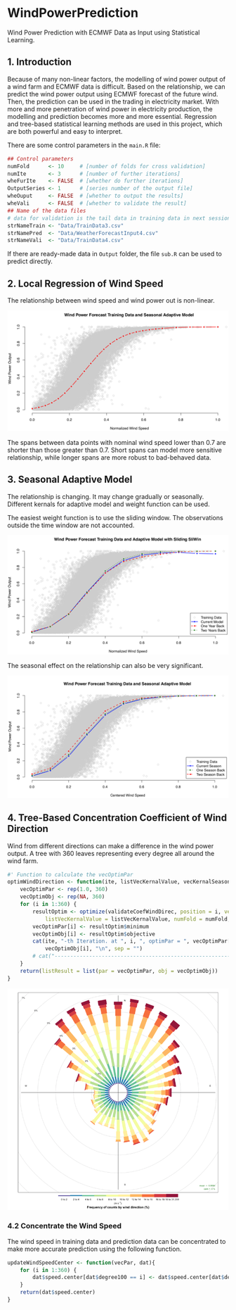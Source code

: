 # WindPowerPrediction
Wind Power Prediction with ECMWF Data as Input using Statistical Learning.

## 1. Introduction

Because of many non-linear factors, the modelling of wind power output of a wind farm and ECMWF data is difficult. Based on the relationship, we can predict the wind power output using ECMWF forecast of the future wind. Then, the prediction can be used in the trading in electricity market. With more and more penetration of wind power in electricity production, the modelling and prediction becomes more and more essential. Regression and tree-based statistical learning methods are used in this project, which are both powerful and easy to interpret.

There are some control parameters in the `main.R` file:

```R
## Control parameters
numFold      <- 10     # [number of folds for cross validation]
numIte       <- 3      # [number of further iterations]
wheFurIte    <- FALSE  # [whether do further iterations]
OutputSeries <- 1      # [series number of the output file]
wheOuput     <- FALSE  # [whether to output the results]
wheVali      <- FALSE  # [whether to validate the result]
## Name of the data files
# data for validation is the tail data in training data in next session
strNameTrain <- "Data/TrainData3.csv"
strNamePred  <- "Data/WeatherForecastInput4.csv"
strNameVali  <- "Data/TrainData4.csv"  
```

If there are ready-made data in `Output` folder, the file `sub.R` can be used to predict directly.

## 2. Local Regression of Wind Speed

The relationship between wind speed and wind power out is non-linear.

![Local Regression of Wind Speed and Power Output](/Image/103.png)

The spans between data points with nominal wind speed lower than 0.7 are shorter than those greater than 0.7. Short spans can model more sensitive relationship, while longer spans are more robust to bad-behaved data.

## 3. Seasonal Adaptive Model

The relationship is changing. It may change gradually or seasonally. Different kernals for adaptive model and weight function can be used.

The easiest weight function is to use the sliding window. The observations outside the time window are not accounted.

![Adaptive Local Regression with Sliding Window of Wind Speed and Power Output](/Image/102.png)

The seasonal effect on the relationship can also be very significant.

![Seasonal Adaptive Local Regression of Wind Speed and Power Output](/Image/101.png)

## 4. Tree-Based Concentration Coefficient of Wind Direction

Wind from different directions can make a difference in the wind power output. A tree with 360 leaves representing every degree all around the wind farm.

```R
#' Function to calculate the vecOptimPar
optimWindDirection <- function(ite, listVecKernalValue, vecKernalSeason, dat = datfTrain){
    vecOptimPar <- rep(1.0, 360)
    vecOptimObj <- rep(NA, 360)
    for (i in 1:360) {
        resultOptim <- optimize(validateCoefWindDirec, position = i, vecKernal = vecKernal,
            listVecKernalValue = listVecKernalValue, numFold = numFold, dat = datfTrain, lower = 0.6, upper = 1.1)
        vecOptimPar[i] <- resultOptim$minimum
        vecOptimObj[i] <- resultOptim$objective
        cat(ite, "-th Iteration. at ", i, ", optimPar = ", vecOptimPar[i], ", optimObj = ",
            vecOptimObj[i], "\n", sep = "")
        # cat("--------------------------------------------------------------------------------\n")
    }
    return(listResult = list(par = vecOptimPar, obj = vecOptimObj))
}
```

![Wind Rose Diagram of Wind Speed all around the Wind Farm](/Image/104.png)

### 4.2 Concentrate the Wind Speed

The wind speed in training data and prediction data can be concentrated to make more accurate prediction using the following function.

```R
updateWindSpeedCenter <- function(vecPar, dat){
    for (i in 1:360) {
        dat$speed.center[dat$degree100 == i] <- dat$speed.center[dat$degree100 == i] * vecPar[i]
    }
    return(dat$speed.center)
}
```
